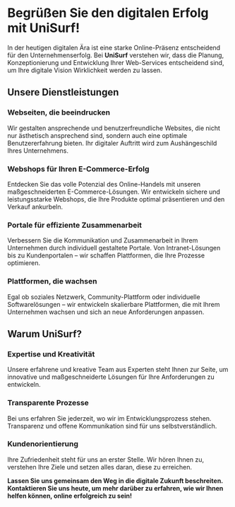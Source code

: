 # Begrüßen Sie den digitalen Erfolg mit **UniSurf**!

In der heutigen digitalen Ära ist eine starke Online-Präsenz entscheidend für den Unternehmenserfolg. Bei **UniSurf** verstehen wir, dass die Planung, Konzeptionierung und Entwicklung Ihrer Web-Services entscheidend sind, um Ihre digitale Vision Wirklichkeit werden zu lassen.

## Unsere Dienstleistungen

### Webseiten, die beeindrucken

Wir gestalten ansprechende und benutzerfreundliche Websites, die nicht nur ästhetisch ansprechend sind, sondern auch eine optimale Benutzererfahrung bieten. Ihr digitaler Auftritt wird zum Aushängeschild Ihres Unternehmens.

### Webshops für Ihren E-Commerce-Erfolg

Entdecken Sie das volle Potenzial des Online-Handels mit unseren maßgeschneiderten E-Commerce-Lösungen. Wir entwickeln sichere und leistungsstarke Webshops, die Ihre Produkte optimal präsentieren und den Verkauf ankurbeln.

### Portale für effiziente Zusammenarbeit

Verbessern Sie die Kommunikation und Zusammenarbeit in Ihrem Unternehmen durch individuell gestaltete Portale. Von Intranet-Lösungen bis zu Kundenportalen – wir schaffen Plattformen, die Ihre Prozesse optimieren.

### Plattformen, die wachsen

Egal ob soziales Netzwerk, Community-Plattform oder individuelle Softwarelösungen – wir entwickeln skalierbare Plattformen, die mit Ihrem Unternehmen wachsen und sich an neue Anforderungen anpassen.

## Warum UniSurf?

### Expertise und Kreativität

Unsere erfahrene und kreative Team aus Experten steht Ihnen zur Seite, um innovative und maßgeschneiderte Lösungen für Ihre Anforderungen zu entwickeln.

### Transparente Prozesse

Bei uns erfahren Sie jederzeit, wo wir im Entwicklungsprozess stehen. Transparenz und offene Kommunikation sind für uns selbstverständlich.

### Kundenorientierung

Ihre Zufriedenheit steht für uns an erster Stelle. Wir hören Ihnen zu, verstehen Ihre Ziele und setzen alles daran, diese zu erreichen.

**Lassen Sie uns gemeinsam den Weg in die digitale Zukunft beschreiten. Kontaktieren Sie uns heute, um mehr darüber zu erfahren, wie wir Ihnen helfen können, online erfolgreich zu sein!**
